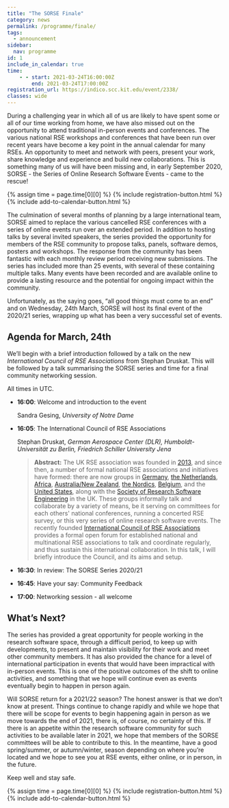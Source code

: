 ```yaml
---
title: "The SORSE Finale"
category: news
permalink: /programme/finale/
tags:
  - announcement
sidebar:
  nav: programme
id: 1
include_in_calendar: true
time:
    - - start: 2021-03-24T16:00:00Z
        end: 2021-03-24T17:00:00Z
registration_url: https://indico.scc.kit.edu/event/2338/
classes: wide
---
```


During a challenging year in which all of us are likely to have spent some or all of our time working from home, we have also missed out on the opportunity to attend traditional in-person events and conferences. The various national RSE workshops and conferences that have been run over recent years have become a key point in the annual calendar for many RSEs. An opportunity to meet and network with peers, present your work, share knowledge and experience and build new collaborations. This is something many of us will have been missing and, in early September 2020, SORSE - the Series of Online Research Software Events - came to the rescue!

<div>
    {% assign time = page.time[0][0] %}
    {% include registration-button.html %}
    {% include add-to-calendar-button.html %}
</div>

The culmination of several months of planning by a large international team, SORSE aimed to replace the various cancelled RSE conferences with a series of online events run over an extended period. In addition to hosting talks by several invited speakers, the series provided the opportunity for members of the RSE community to propose talks, panels, software demos, posters and workshops. The response from the community has been fantastic with each monthly review period receiving new submissions. The series has included more than 25 events, with several of these containing multiple talks. Many events have been recorded and are available online to provide a lasting resource and the potential for ongoing impact within the community.

Unfortunately, as the saying goes, “all good things must come to an end” and on Wednesday, 24th March, SORSE will host its final event of the 2020/21 series, wrapping up what has been a very successful set of events.


## Agenda for March, 24th

We’ll begin with a brief introduction followed by a talk on the new _International Council of RSE Associations_ from Stephan Druskat. This will be followed by a talk summarising the SORSE series and time for a final community networking session.


All times in UTC.

- **16:00**: Welcome and introduction to the event

  Sandra Gesing, _University of Notre Dame_

- **16:05**: The International Council of RSE Associations

  Stephan Druskat, _German Aerospace Center (DLR), Humboldt-Universität zu Berlin, Friedrich Schiller University Jena_

  > **Abstract:** The UK RSE association was founded in [2013](https://society-rse.org/about/history/), and since then, a number of formal national RSE associations and initiatives have formed: there are now groups in [Germany](https://de-rse.org), [the Netherlands](https://nl-rse.org/), [Africa](https://rsse.africa/), [Australia/New Zealand](https://rse-aunz.github.io), [the Nordics](https://nordic-rse.org/), [Belgium](https://www.be-rse.org/), and the [United States](https://us-rse.org/), along with the [Society of Research Software Engineering](https://society-rse.org) in the UK. These groups informally talk and collaborate by a variety of means, be it serving on committees for each others' national conferences, running a concerted RSE survey, or this very series of online research software events. The recently founded [International Council of RSE Associations](https://researchsoftware.org/2021/01/27/introducing-the-international-council-of-RSE-associations.html) provides a formal open forum for established national and multinational RSE associations to talk and coordinate regularly, and thus sustain this international collaboration. In this talk, I will briefly introduce the Council, and its aims and setup.

- **16:30**: In review: The SORSE Series 2020/21
- **16:45**: Have your say: Community Feedback
- **17:00**: Networking session - all welcome

## What’s Next?

The series has provided a great opportunity for people working in the research software space, through a difficult period, to keep up with developments, to present and maintain visibility for their work and meet other community members. It has also provided the chance for a level of international participation in events that would have been impractical with in-person events. This is one of the positive outcomes of the shift to online activities, and something that we hope will continue even as events eventually begin to happen in person again.

Will SORSE return for a 2021/22 season? The honest answer is that we don’t know at present. Things continue to change rapidly and while we hope that there will be scope for events to begin happening again in person as we move towards the end of 2021, there is, of course, no certainty of this. If there is an appetite within the research software community for such activities to be available later in 2021, we hope that members of the SORSE committees will be able to contribute to this. In the meantime, have a good spring/summer, or autumn/winter, season depending on where you’re located and we hope to see you at RSE events, either online, or in person, in the future.

Keep well and stay safe.

<div>
    {% assign time = page.time[0][0] %}
    {% include registration-button.html %}
    {% include add-to-calendar-button.html %}
</div>
